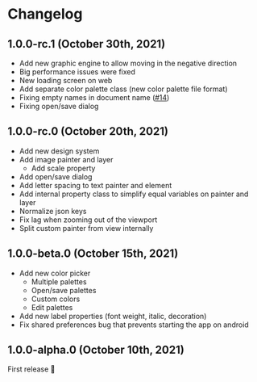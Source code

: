 # Changelog

## 1.0.0-rc.1 (October 30th, 2021)

* Add new graphic engine to allow moving in the negative direction
* Big performance issues were fixed
* New loading screen on web
* Add separate color palette class (new color palette file format)
* Fixing empty names in document name ([#14](https://github.com/LinwoodCloud/butterfly/issues/14))
* Fixing open/save dialog


## 1.0.0-rc.0 (October 20th, 2021)

* Add new design system
* Add image painter and layer
  * Add scale property
* Add open/save dialog
* Add letter spacing to text painter and element
* Add internal property class to simplify equal variables on painter and layer
* Normalize json keys
* Fix lag when zooming out of the viewport
* Split custom painter from view internally

## 1.0.0-beta.0 (October 15th, 2021)

* Add new color picker
  * Multiple palettes
  * Open/save palettes
  * Custom colors
  * Edit palettes
* Add new label properties (font weight, italic, decoration)
* Fix shared preferences bug that prevents starting the app on android

## 1.0.0-alpha.0 (October 10th, 2021)

First release 🎉
